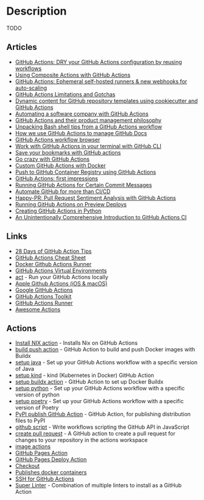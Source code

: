 # Description

TODO


## Articles

- [GitHub Actions: DRY your GitHub Actions configuration by reusing workflows](https://github.blog/changelog/2021-10-05-github-actions-dry-your-github-actions-configuration-by-reusing-workflows/)
- [Using Composite Actions with GitHub Actions](https://doug.sh/posts/using-composite-actions-with-github-actions/)
- [GitHub Actions: Ephemeral self-hosted runners & new webhooks for auto-scaling](https://github.blog/changelog/2021-09-20-github-actions-ephemeral-self-hosted-runners-new-webhooks-for-auto-scaling/)
- [GitHub Actions Limitations and Gotchas](https://www.cbui.dev/github-actions-limitations-and-gotchas/)
- [Dynamic content for GitHub repository templates using cookiecutter and GitHub Actions](https://simonwillison.net/2021/Aug/28/dynamic-github-repository-templates/)
- [Automating a software company with GitHub Actions](https://posthog.com/blog/automating-a-software-company-with-github-actions)
- [GitHub Actions and their product management philosophy](https://blog.thestateofme.com/2021/05/15/github-actions-and-their-product-management-philosophy/)
- [Unpacking Bash shell tips from a GitHub Actions workflow](https://qmacro.org/autodidactics/2021/04/28/unpacking-tips/)
- [How we use GitHub Actions to manage GitHub Docs](https://github.blog/2021-04-28-use-github-actions-manage-docs/)
- [GitHub Actions workflow browser](https://qmacro.org/2021/04/24/github-actions-workflow-browser/)
- [Work with GitHub Actions in your terminal with GitHub CLI](https://github.blog/2021-04-15-work-with-github-actions-in-your-terminal-with-github-cli/)
- [Save your bookmarks with GitHub actions](https://katydecorah.com/code/bookmark-action/)
- [Go crazy with GitHub Actions](https://sanderknape.com/2021/01/go-crazy-github-actions/)
- [Custom GitHub Actions with Docker](https://sethetter.com/posts/github-actions-with-docker/)
- [Push to GitHub Container Registry using GitHub Actions](https://codesalad.dev/blog/push-to-github-container-registry-using-github-actions-7)
- [GitHub Actions: first impressions](https://eli.thegreenplace.net/2020/github-actions-first-impressions/)
- [Running GitHub Actions for Certain Commit Messages](https://ryangjchandler.co.uk/posts/running-github-actions-for-certain-commit-messages)
- [Automate GitHub for more than CI/CD](https://opensource.creativecommons.org/blog/entries/automate-github-for-more-than-CI%20CD/)
- [Happy-PR: Pull Request Sentiment Analysis with GitHub Actions](https://dev.to/terabytetiger/happy-pr-pull-request-sentiment-analysis-with-github-actions-i0i)
- [Running GitHub Actions on Preview Deploys](https://webcloud.se/blog/2020-02-16-github-actions-preview-deploys/)
- [Creating GitHub Actions in Python](https://jacobtomlinson.dev/posts/2019/creating-github-actions-in-python/)
- [An Unintentionally Comprehensive Introduction to GitHub Actions CI](https://dev.to/bnb/an-unintentionally-comprehensive-introduction-to-github-actions-ci-blm)



## Links

- [28 Days of GitHub Action Tips](https://dev.to/github/28-days-of-github-action-tips-4opg)
- [GitHub Actions Cheat Sheet](https://github.github.io/actions-cheat-sheet/actions-cheat-sheet.pdf)
- [Docker Github Actions Runner](https://github.com/myoung34/docker-github-actions-runner)
- [GitHub Actions Virtual Environments](https://github.com/actions/virtual-environments)
- [act](https://github.com/nektos/act) - Run your GitHub Actions locally
- [Apple Github Actions (iOS & macOS)](https://github.com/Apple-Actions)
- [Google GitHub Actions](https://github.com/google-github-actions)
- [GitHub Actions Toolkit](https://github.com/actions/toolkit)
- [GitHub Actions Runner](https://github.com/actions/runner)
- [Awesome Actions](https://github.com/sdras/awesome-actions)


## Actions

- [Install NIX action](https://github.com/cachix/install-nix-action) - Installs Nix on GitHub Actions
- [build push action](https://github.com/docker/build-push-action) - GitHub Action to build and push Docker images with Buildx
- [setup java](https://github.com/actions/setup-java) - Set up your GitHub Actions workflow with a specific version of Java
- [setup kind](https://github.com/engineerd/setup-kind) - kind (Kubernetes in Docker) GitHub Action
- [setup buildx action](https://github.com/docker/setup-buildx-action) - GitHub Action to set up Docker Buildx
- [setup python](https://github.com/actions/setup-python) - Set up your GitHub Actions workflow with a specific version of python
- [setup poetry](https://github.com/Gr1N/setup-poetry) - Set up your GitHub Actions workflow with a specific version of Poetry
- [PyPI publish GitHub Action](https://github.com/pypa/gh-action-pypi-publish) - GitHub Action, for publishing distribution files to PyPI
- [github script](https://github.com/actions/github-script) - Write workflows scripting the GitHub API in JavaScript
- [create pull request](https://github.com/peter-evans/create-pull-request) - A GitHub action to create a pull request for changes to your repository in the actions workspace
- [image actions](https://github.com/calibreapp/image-actions)
- [GitHub Pages Action](https://github.com/peaceiris/actions-gh-pages)
- [GitHub Pages Deploy Action](https://github.com/JamesIves/github-pages-deploy-action)
- [Checkout](https://github.com/actions/checkout)
- [Publishes docker containers](https://github.com/elgohr/Publish-Docker-Github-Action)
- [SSH for GitHub Actions](https://github.com/appleboy/ssh-action)
- [Super Linter](https://github.com/github/super-linter) - Combination of multiple linters to install as a GitHub Action
